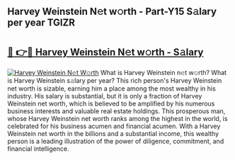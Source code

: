## Harvey Weinstein N𝚎t w𝚘rth - Part-Y15 S𝚊lary per year TGlZR

# <h2><a href="http://gc2nylm.nevu.top/?p=Harvey+Weinstein">🔗 👉🔴 Harvey Weinstein N𝚎t w𝚘rth - S𝚊lary</a></h2>

[![Harvey Weinstein N𝚎t W𝚘rth](https://i.imgur.com/Oavwk0R.jpeg)](http://gc2nylm.nevu.top/?p=Harvey+Weinstein)
What is Harvey Weinstein n𝚎t w𝚘rth? What is Harvey Weinstein s𝚊lary per year?
This rich person's Harvey Weinstein net worth is sizable, earning him a place among the most wealthy in his industry. His salary is substantial, but it is only a fraction of Harvey Weinstein net worth, which is believed to be amplified by his numerous business interests and valuable real estate holdings. This prosperous man, whose Harvey Weinstein net worth ranks among the highest in the world, is celebrated for his business acumen and financial acumen. With a Harvey Weinstein net worth in the billions and a substantial income, this wealthy person is a leading illustration of the power of diligence, commitment, and financial intelligence.
